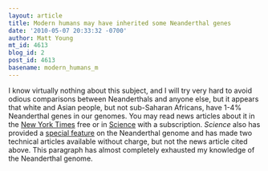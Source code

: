 ```yaml
---
layout: article
title: Modern humans may have inherited some Neanderthal genes
date: '2010-05-07 20:33:32 -0700'
author: Matt Young
mt_id: 4613
blog_id: 2
post_id: 4613
basename: modern_humans_m
---
```

I know virtually nothing about this subject, and I will try very hard to avoid odious comparisons between Neanderthals and anyone else, but it appears that white and Asian people, but not sub-Saharan Africans, have 1-4% Neanderthal genes in our genomes. You may read news articles about it in the [New York Times](http://www.nytimes.com/2010/05/07/science/07neanderthal.html) free or in [Science](http://www.sciencemag.org/cgi/content/full/328/5979/680) with a subscription.  _Science_ also has provided a [special feature](http://www.sciencemag.org/special/neandertal/) on the Neanderthal genome and has made two technical articles available without charge, but not the news article cited above.  This paragraph has almost completely exhausted my knowledge of the Neanderthal genome.
